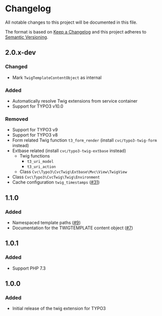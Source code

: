# Changelog
All notable changes to this project will be documented in this file.

The format is based on [Keep a Changelog](http://keepachangelog.com/en/1.0.0/)
and this project adheres to [Semantic Versioning](http://semver.org/spec/v2.0.0.html).

## 2.0.x-dev

### Changed

* Mark `TwigTemplateContentObject` as internal

### Added

* Automatically resolve Twig extensions from service container
* Support for TYPO3 v10.0

### Removed

* Support for TYPO3 v9
* Support for TYPO3 v8
* Form related Twig function `t3_form_render` (install `cvc/typo3-twig-form` instead)
* Extbase related (install `cvc/typo3-twig-extbase` instead)
    * Twig functions
        * `t3_uri_model`
        * `t3_uri_action`
    * Class `Cvc\Typo3\CvcTwig\Extbase\Mvc\View\TwigView`
* Class `Cvc\Typo3\CvcTwig\Twig\Environment`
* Cache configuration `twig_timestamps` ([#31](https://github.com/cvc-digital/typo3-twig/pull/31))

## 1.1.0

### Added

* Namespaced template paths ([#9](https://github.com/cvc-digital/typo3-twig/pull/9))
* Documentation for the TWIGTEMPLATE content object ([#7](https://github.com/cvc-digital/typo3-twig/pull/7))

## 1.0.1

### Added
* Support PHP 7.3

## 1.0.0

### Added
* Initial release of the twig extension for TYPO3
